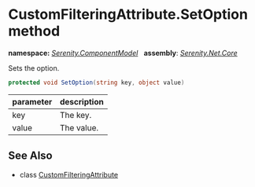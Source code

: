 # CustomFilteringAttribute.SetOption method
**namespace:** *[Serenity.ComponentModel](../../README.md#serenity.componentmodel-namespace)*   **assembly**: *[Serenity.Net.Core](../../README.md)*

Sets the option.

```csharp
protected void SetOption(string key, object value)
```

| parameter | description |
| --- | --- |
| key | The key. |
| value | The value. |

## See Also

* class [CustomFilteringAttribute](../CustomFilteringAttribute.md)